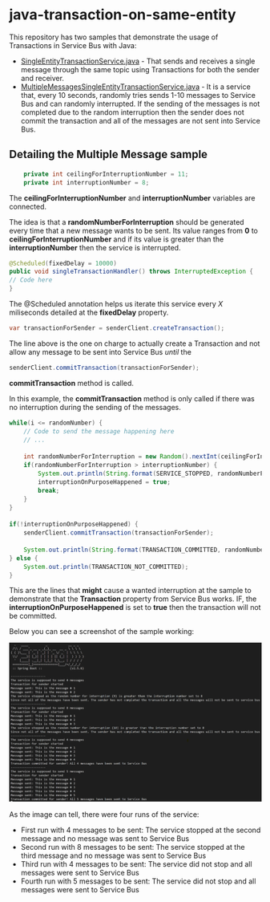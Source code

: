 # java-transaction-on-same-entity

This repository has two samples that demonstrate the usage of Transactions in Service Bus with Java:

- [SingleEntityTransactionService.java](/code/src/main/java/com/jorgecupi/java/singleentitytransaction/service/SingleEntityTransactionService.java) - That sends and receives a single message through the same topic using Transactions for both the sender and receiver.
- [MultipleMessagesSingleEntityTransactionService.java](/code/src/main/java/com/jorgecupi/java/singleentitytransaction/service/MultipleMessagesSingleEntityTransactionService.java) - It is a service that, every 10 seconds, randomly tries sends 1-10 messages to Service Bus and can randomly interrupted. If the sending of the messages is not completed due to the random interruption then the sender does not commit the transaction and all of the messages are not sent into Service Bus.

## Detailing the Multiple Message sample

```java
    private int ceilingForInterruptionNumber = 11;
    private int interruptionNumber = 8;
```

The **ceilingForInterruptionNumber** and **interruptionNumber** variables are connected.

The idea is that a **randomNumberForInterruption** should be generated every time that a new message wants to be sent. Its value ranges from **0** to **ceilingForInterruptionNumber** and if
 its value is greater than the **interruptionNumber** then the service is interrupted.

```java
@Scheduled(fixedDelay = 10000)
public void singleTransactionHandler() throws InterruptedException {
// Code here
}
```

The @Scheduled annotation helps us iterate this service every *X* miliseconds detailed at the **fixedDelay** property.

```java
var transactionForSender = senderClient.createTransaction();
```

The line above is the one on charge to actually create a Transaction and not allow any message to be sent into Service Bus *until* the

```java
senderClient.commitTransaction(transactionForSender);
```

**commitTransaction** method is called.

In this example, the **commitTransaction** method is only called if there was no interruption during the sending of the messages.

```java
while(i <= randomNumber) {
    // Code to send the message happening here
    // ...

    int randomNumberForInterruption = new Random().nextInt(ceilingForInterruptionNumber);
    if(randomNumberForInterruption > interruptionNumber) {
        System.out.println(String.format(SERVICE_STOPPED, randomNumberForInterruption, interruptionNumber));
        interruptionOnPurposeHappened = true;
        break;
    }
}

if(!interruptionOnPurposeHappened) {
    senderClient.commitTransaction(transactionForSender); 

    System.out.println(String.format(TRANSACTION_COMMITTED, randomNumber));
} else {
    System.out.println(TRANSACTION_NOT_COMMITTED);
}
```

This are the lines that **might** cause a wanted interruption at the sample to demonstrate that the **Transaction** property from Service Bus works. IF, the **interruptionOnPurposeHappened** is set to **true** then the transaction will not be committed.

Below you can see a screenshot of the sample working:

![Image: An image depicting the sample running on Console](/assets/images/ServiceBusTransactions.png)

As the image can tell, there were four runs of the service:

- First run with 4 messages to be sent: The service stopped at the second message and no message was sent to Service Bus
- Second run with 8 messages to be sent: The service stopped at the third message and no message was sent to Service Bus
- Third run with 4 messages to be sent: The service did not stop and all messages were sent to Service Bus
- Fourth run with 5 messages to be sent: The service did not stop and all messages were sent to Service Bus
